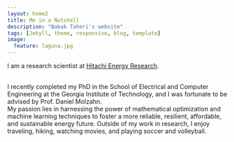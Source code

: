 ```yaml
---
layout: home2
title: Me in a Nutshell
description: "Babak Taheri's website"
tags: [Jekyll, theme, responsive, blog, template]
image:
  feature: laguna.jpg
---
```


I am a research scientist at <a href="https://www.hitachienergy.com/us/en" target="_blank">Hitachi Energy Research</a>.

<br />
I recently completed my PhD in the School of Electrical and Computer Engineering at the Georgia Institute of Technology, and I was fortunate to be advised by Prof. <a href="https://molzahn.github.io/index.html" target="_blank"></a>Daniel Molzahn.
<br />
My passion lies in harnessing the power of mathematical optimization and machine learning techniques to foster a more reliable, resilient, affordable, and sustainable energy future. Outside of my work in research, I enjoy traveling, hiking, watching movies, and playing soccer and volleyball.
<br />


